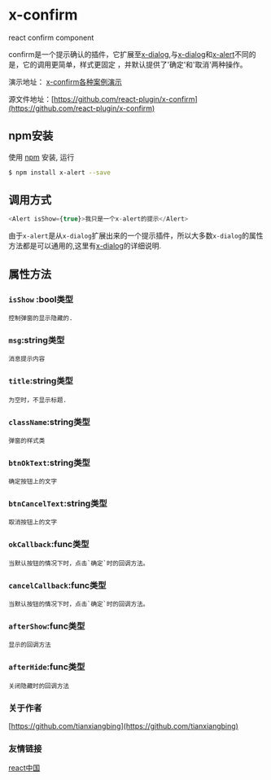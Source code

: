 # x-confirm
react confirm component

confirm是一个提示确认的插件，它扩展至[x-dialog](https://react-plugin.github.io/x-dialog/),与[x-dialog](https://react-plugin.github.io/x-dialog/)和[x-alert](https://react-plugin.github.io/x-alert/)不同的是，它的调用更简单，样式更固定 ，并默认提供了'确定'和'取消'两种操作。

演示地址： [x-confirm各种案例演示](https://react-plugin.github.io/x-confirm/)

源文件地址：[https://github.com/react-plugin/x-confirm](https://github.com/react-plugin/x-confirm)

## npm安装 

使用 [npm](https://www.npmjs.com/package/x-alert) 安装, 运行

```bash
$ npm install x-alert --save
```
## 调用方式
```js
<Alert isShow={true}>我只是一个x-alert的提示</Alert>
```
由于`x-alert`是从`x-dialog`扩展出来的一个提示插件，所以大多数`x-dialog`的属性方法都是可以通用的,这里有[x-dialog](https://github.com/react-plugin/x-alert)的详细说明.
## 属性方法
### `isShow` :bool类型
    控制弹窗的显示隐藏的.
### `msg`:string类型
    消息提示内容
### `title`:string类型
    为空时，不显示标题.
### `className`:string类型
    弹窗的样式类
### `btnOkText`:string类型
    确定按钮上的文字 
### `btnCancelText`:string类型
    取消按钮上的文字 
### `okCallback`:func类型
    当默认按钮的情况下时，点击`确定`时的回调方法。
### `cancelCallback`:func类型
    当默认按钮的情况下时，点击`确定`时的回调方法。
### `afterShow`:func类型
    显示的回调方法
### `afterHide`:func类型
    关闭隐藏时的回调方法

### 关于作者
[https://github.com/tianxiangbing](https://github.com/tianxiangbing)

### 友情链接

[react中国](http://www.react-cn.com/)